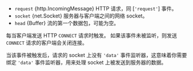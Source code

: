 <!-- YAML
added: v0.7.0
-->

* `request` {http.IncomingMessage} HTTP 请求，同 [`'request'`] 事件。
* `socket` {net.Socket} 服务器与客户端之间的网络 socket。
* `head` {Buffer} 流的第一个数据包，可能为空。

每当客户端发送 HTTP `CONNECT` 请求时触发。
如果该事件未被监听，则发送 `CONNECT` 请求的客户端会关闭连接。

当该事件被触发后，请求的 socket 上没有 `'data'` 事件监听器，这意味着你需要绑定 `'data'` 事件监听器，用来处理 socket 上被发送到服务器的数据。

